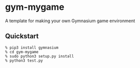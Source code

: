 # gym-mygame
A template for making your own Gymnasium game environment

## Quickstart

```
% pip3 install gymnasium
% cd gym-mygame
% sudo python3 setup.py install
% python3 test.py
```
